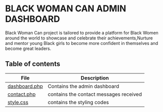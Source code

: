 # BLACK WOMAN CAN ADMIN DASHBOARD

  Black Woman Can project is tailored to provide a platform for Black Women 
  around the world to showcase and celebrate their achievements,Nurture and 
  mentor young Black girls to become more confident in themselves and become 
  great leaders.
  
## Table of contents

File | Description
---- | -----------
[dashboard.php](./dashboard.php) | Contains the admin dashboard
[contact.php](./contact.php) | contains the contact messages received
[style.css](./style.css) | contains the styling codes
